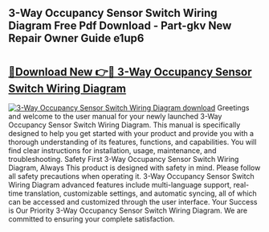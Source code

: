 ## 3-Way Occupancy Sensor Switch Wiring Diagram Free Pdf Download - Part-gkv New Repair Owner Guide e1up6

# <h2><a href="http://dfu3vy.blite.top/?on=3-Way+Occupancy+Sensor+Switch+Wiring+Diagram">🔗Download New 👉🔴 3-Way Occupancy Sensor Switch Wiring Diagram</a></h2>

[![3-Way Occupancy Sensor Switch Wiring Diagram download](https://i.imgur.com/lujVjoI.png)](http://dfu3vy.blite.top/?on=3-Way+Occupancy+Sensor+Switch+Wiring+Diagram)
Greetings and welcome to the user manual for your newly launched 3-Way Occupancy Sensor Switch Wiring Diagram. This manual is specifically designed to help you get started with your product and provide you with a thorough understanding of its features, functions, and capabilities. You will find clear instructions for installation, usage, maintenance, and troubleshooting. Safety First 3-Way Occupancy Sensor Switch Wiring Diagram, Always This product is designed with safety in mind. Please follow all safety precautions when operating it. 3-Way Occupancy Sensor Switch Wiring Diagram advanced features include multi-language support, real-time translation, customizable settings, and automatic syncing, all of which can be accessed and customized through the user interface. Your Success is Our Priority 3-Way Occupancy Sensor Switch Wiring Diagram. We are committed to ensuring your complete satisfaction.

